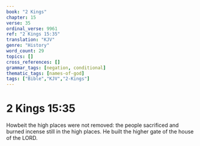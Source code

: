 ```yaml
---
book: "2 Kings"
chapter: 15
verse: 35
ordinal_verse: 9961
ref: "2 Kings 15:35"
translation: "KJV"
genre: "History"
word_count: 29
topics: []
cross_references: []
grammar_tags: [negation, conditional]
thematic_tags: [names-of-god]
tags: ["Bible","KJV","2-Kings"]
---
```


# 2 Kings 15:35

Howbeit the high places were not removed: the people sacrificed and burned incense still in the high places. He built the higher gate of the house of the LORD.
